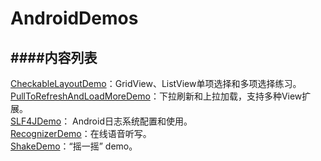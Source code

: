 # AndroidDemos

####内容列表
--------------------------

[CheckableLayoutDemo](https://github.com/VernonLee/AndroidDemos/tree/master/CheckableLayoutDemo)：GridView、ListView单项选择和多项选择练习。  
[PullToRefreshAndLoadMoreDemo](https://github.com/VernonLee/AndroidDemos/tree/master/PullToRefreshAndLoadMoreDemo)：下拉刷新和上拉加载，支持多种View扩展。  
[SLF4JDemo](https://github.com/VernonLee/AndroidDemos/tree/master/SLF4JDemo)： Android日志系统配置和使用。  
[RecognizerDemo](https://github.com/VernonLee/AndroidDemos/tree/master/RecognizerDemo)：在线语音听写。  
[ShakeDemo](https://github.com/VernonLee/AndroidDemos/tree/master/ShakeDemo)：“摇一摇” demo。  
